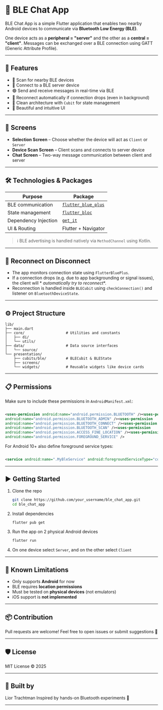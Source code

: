 # 🔵 BLE Chat App

BLE Chat App is a simple Flutter application that enables two nearby Android devices to communicate
via **Bluetooth Low Energy (BLE)**.

One device acts as a **peripheral = "server"** and the other as a **central = "client"**. Messages
can be exchanged over a BLE connection using GATT (Generic Attribute Profile).

---

## 🧩 Features

- 📡 Scan for nearby BLE devices
- 🔌 Connect to a BLE server device
- 🟢 Send and receive messages in real-time via BLE
- 🔁 Reconnect automatically if connection drops (even in background)
- 🧠 Clean architecture with `Cubit` for state management
- 🎨 Beautiful and intuitive UI

---

## 📱 Screens

- **Selection Screen** – Choose whether the device will act as `Client` or `Server`
- **Device Scan Screen** – Client scans and connects to server device
- **Chat Screen** – Two-way message communication between client and server

---

## 🛠️ Technologies & Packages

| Purpose              | Package                                                                     |
|----------------------|-----------------------------------------------------------------------------|
| BLE communication    | [`flutter_blue_plus`](https://pub.dev/packages/flutter_blue_plus)           |
| State management     | [`flutter_bloc`](https://pub.dev/packages/flutter_bloc)                     |
| Dependency Injection | [`get_it`](https://pub.dev/packages/get_it)                                 |
| UI & Routing         | Flutter + Navigator                                                         |

> ℹ️ BLE advertising is handled natively via `MethodChannel` using Kotlin.

---

## 🔁 Reconnect on Disconnect

- The app monitors connection state using `FlutterBluePlus`.
- If a connection drops (e.g. due to app backgrounding or signal issues), the client will *
  *automatically try to reconnect**.
- Reconnection is handled inside `BLECubit` using `checkConnection()` and listener on
  `BluetoothDeviceState`.

---

## ⚙️ Project Structure

```
lib/
├── main.dart
├── core/                   # Utilities and constants
│   ├── di/
│   └── utils/
├── data/                   # Data source interfaces
│   └── source/
└── presentation/
    ├── cubits/ble/         # BLECubit & BLEState
    ├── screens/
    └── widgets/            # Reusable widgets like device cards

```

---

## 📋 Permissions

Make sure to include these permissions in `AndroidManifest.xml`:

```xml

<uses-permission android:name="android.permission.BLUETOOTH" /><uses-permission
android:name="android.permission.BLUETOOTH_ADMIN" /><uses-permission
android:name="android.permission.BLUETOOTH_CONNECT" /><uses-permission
android:name="android.permission.BLUETOOTH_SCAN" /><uses-permission
android:name="android.permission.ACCESS_FINE_LOCATION" /><uses-permission
android:name="android.permission.FOREGROUND_SERVICE" />
```

For Android 10+ also define foreground service types:

```xml

<service android:name=".MyBleService" android:foregroundServiceType="connectedDevice|dataSync" />
```

---

## ▶️ Getting Started

1. Clone the repo
   ```bash
   git clone https://github.com/your_username/ble_chat_app.git
   cd ble_chat_app
   ```

2. Install dependencies
   ```bash
   flutter pub get
   ```

3. Run the app on 2 physical Android devices
   ```bash
   flutter run
   ```

4. On one device select `Server`, and on the other select `Client`

---

## 💬 Known Limitations

- Only supports **Android** for now
- BLE requires **location permissions**
- Must be tested on **physical devices** (not emulators)
- iOS support is **not implemented**

---

## 📦 Contribution

Pull requests are welcome! Feel free to open issues or submit suggestions 🙌

---

## 🛡️ License

MIT License © 2025

---

## 🧠 Built by

Lior Trachtman
Inspired by hands-on Bluetooth experiments 💙

---